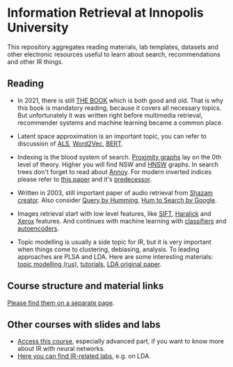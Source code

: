 # Information Retrieval at Innopolis University

This repository aggregates reading materials, lab templates, datasets and other electronic resources useful to learn about search, recommendations and other IR things.

## Reading
- In 2021, there is still [THE BOOK](https://nlp.stanford.edu/IR-book/information-retrieval-book.html) which is both good and old. That is why this book is mandatory reading, because it covers all necessary topics. But unfortunately it was written right before multimedia retrieval, recommender systems and machine learning became a common place.

- Latent space approximation is an important topic, you can refer to discussion of [ALS](http://stanford.edu/~rezab/classes/cme323/S15/notes/lec14.pdf), [Word2Vec](https://arxiv.org/abs/1301.3781), [BERT](https://arxiv.org/abs/1810.04805).

- Indexing is the blood system of search. [Proximity graphs](http://math.sfsu.edu/beck/teach/870/brendan.pdf) lay on the 0th level of theory. Higher you will find NSW and [HNSW](https://arxiv.org/abs/1603.09320) graphs. In search trees don't forget to read about [Annoy](https://github.com/spotify/annoy). For modern inverted indices please refer to [this paper](https://arxiv.org/abs/1802.02422) and it's [predecessor](http://sites.skoltech.ru/app/data/uploads/sites/25/2014/12/TPAMI14.pdf).

- Written in 2003, still important paper of audio retrieval from [Shazam creator](https://www.ee.columbia.edu/~dpwe/papers/Wang03-shazam.pdf). Also consider [Query by Humming](https://cs.nyu.edu/~eugenew/publications/humming-summary.pdf), [Hum to Search by Google](https://blog.google/products/search/hum-to-search/).

- Images retrieval start with low level features, like [SIFT](https://en.wikipedia.org/wiki/Scale-invariant_feature_transform), [Haralick](https://scikit-image.org/docs/dev/auto_examples/features_detection/plot_glcm.html) and [Xerox](http://citeseerx.ist.psu.edu/viewdoc/download?doi=10.1.1.104.2585&rep=rep1&type=pdf) features. And continues with machine learning with [classifiers](https://techblog.commercetools.com/reverse-image-search-with-machine-learning-92786a07c142) and [autoencoders](https://towardsdatascience.com/find-similar-images-using-autoencoders-315f374029ea).

- Topic modelling is usually a side topic for IR, but it is very important when things come to clustering, debiasing, analysis. To leading approaches are PLSA and LDA. Here are some interesting materials: [topic modelling (rus)](http://www.machinelearning.ru/wiki/images/2/22/voron-2013-ptm.pdf), [tutorials](http://machinelearning.ru/wiki/images/1/1f/Voron14aist.pdf), [LDA original paper](https://jmlr.org/papers/volume3/blei03a/blei03a.pdf).

## Course structure and material links

[Please find them on a separate page](/CONTENT.md).

## Other courses with slides and labs

- [Access this course](https://github.com/sebastian-hofstaetter/teaching), especially advanced part, if you want to know more about IR with neural networks.
- [Here you can find IR-related labs](https://github.com/uzairakbar/info-retrieval), e.g. on LDA.
